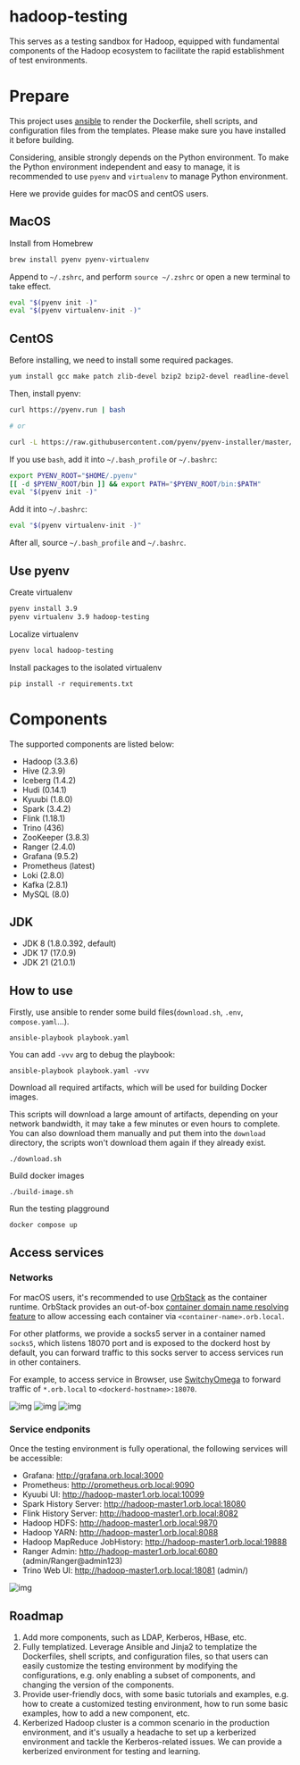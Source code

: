 # hadoop-testing

This serves as a testing sandbox for Hadoop, equipped with fundamental components
of the Hadoop ecosystem to facilitate the rapid establishment of test environments.

# Prepare

This project uses [ansible](https://www.ansible.com/) to render the Dockerfile, shell scripts, and configuration files from the templates. Please make sure you have installed it before building.

Considering, ansible strongly depends on the Python environment. To make the Python environment independent and easy to manage, it is recommended to use `pyenv` and `virtualenv` to manage Python environment. 

Here we provide guides for macOS and centOS users.

## MacOS

Install from Homebrew

```bash
brew install pyenv pyenv-virtualenv
```

Append to `~/.zshrc`, and perform `source ~/.zshrc` or open a new terminal to take effect.

```bash
eval "$(pyenv init -)"
eval "$(pyenv virtualenv-init -)"
```

## CentOS

Before installing, we need to install some required packages.

```bash
yum install gcc make patch zlib-devel bzip2 bzip2-devel readline-devel sqlite sqlite-devel openssl-devel tk-devel libffi-devel xz-devel
```

Then, install pyenv:

```bash
curl https://pyenv.run | bash

# or

curl -L https://raw.githubusercontent.com/pyenv/pyenv-installer/master/bin/pyenv-installer | bash
```

If you use `bash`, add it into `~/.bash_profile` or `~/.bashrc`:

```bash
export PYENV_ROOT="$HOME/.pyenv"
[[ -d $PYENV_ROOT/bin ]] && export PATH="$PYENV_ROOT/bin:$PATH"
eval "$(pyenv init -)"
```

Add it into `~/.bashrc`:

```bash
eval "$(pyenv virtualenv-init -)"
```

After all, source `~/.bash_profile` and `~/.bashrc`.

## Use pyenv

Create virtualenv

```bash
pyenv install 3.9
pyenv virtualenv 3.9 hadoop-testing
```

Localize virtualenv

```bash
pyenv local hadoop-testing
```

Install packages to the isolated virtualenv

```
pip install -r requirements.txt
```

# Components

The supported components are listed below:

* Hadoop (3.3.6)
* Hive (2.3.9)
* Iceberg (1.4.2)
* Hudi (0.14.1)
* Kyuubi (1.8.0)
* Spark (3.4.2)
* Flink (1.18.1)
* Trino (436)
* ZooKeeper (3.8.3)
* Ranger (2.4.0)
* Grafana (9.5.2)
* Prometheus (latest)
* Loki (2.8.0)
* Kafka (2.8.1)
* MySQL (8.0)

## JDK

* JDK 8 (1.8.0.392, default)
* JDK 17 (17.0.9)
* JDK 21 (21.0.1)

## How to use

Firstly, use ansible to render some build files(`download.sh`, `.env`, `compose.yaml`...).

```
ansible-playbook playbook.yaml
```

You can add `-vvv` arg to debug the playbook:

```
ansible-playbook playbook.yaml -vvv
```

Download all required artifacts, which will be used for building Docker images.

This scripts will download a large amount of artifacts, depending on your network bandwidth,
it may take a few minutes or even hours to complete. You can also download them manually and
put them into the `download` directory, the scripts won't download them again if they already
exist.

```
./download.sh
```

Build docker images
```
./build-image.sh
```

Run the testing plagground
```
docker compose up
```

## Access services

### Networks

For macOS users, it's recommended to use [OrbStack](https://docs.orbstack.dev/) as the container runtime. OrbStack provides an out-of-box [container domain name resolving feature](https://docs.orbstack.dev/docker/domains) to allow accessing each container via `<container-name>.orb.local`.

For other platforms, we provide a socks5 server in a container named `socks5`, which listens 18070 port and is exposed to the dockerd host by default, you can forward traffic to this socks server to access services run in other containers.

For example, to access service in Browser, use [SwitchyOmega](https://github.com/FelisCatus/SwitchyOmega) to forward traffic of `*.orb.local` to `<dockerd-hostname>:18070`.

![img](docs/imgs/switchy-omega-1.png)
![img](docs/imgs/switchy-omega-2.png)
![img](docs/imgs/switchy-omega-3.png)

### Service endponits

Once the testing environment is fully operational, the following services will be accessible:

- Grafana: http://grafana.orb.local:3000
- Prometheus: http://prometheus.orb.local:9090
- Kyuubi UI: http://hadoop-master1.orb.local:10099
- Spark History Server: http://hadoop-master1.orb.local:18080
- Flink History Server: http://hadoop-master1.orb.local:8082
- Hadoop HDFS: http://hadoop-master1.orb.local:9870
- Hadoop YARN: http://hadoop-master1.orb.local:8088
- Hadoop MapReduce JobHistory: http://hadoop-master1.orb.local:19888
- Ranger Admin: http://hadoop-master1.orb.local:6080 (admin/Ranger@admin123)
- Trino Web UI: http://hadoop-master1.orb.local:18081 (admin/)

![img](docs/imgs/namenode-ui.png)

## Roadmap

1. Add more components, such as LDAP, Kerberos, HBase, etc.
2. Fully templatized. Leverage Ansible and Jinja2 to templatize the Dockerfiles, shell scripts, and configuration files, so that users can easily customize the testing environment by modifying the configurations, e.g. only enabling a subset of components, and changing the version of the components.
3. Provide user-friendly docs, with some basic tutorials and examples, e.g. how to create a customized testing environment, how to run some basic examples, how to add a new component, etc.
4. Kerberized Hadoop cluster is a common scenario in the production environment, and it's usually a headache to set up a kerberized environment and tackle the Kerberos-related issues. We can provide a kerberized environment for testing and learning.
